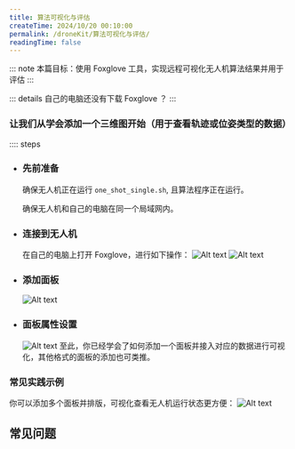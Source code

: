 ```yaml
---
title: 算法可视化与评估
createTime: 2024/10/20 00:10:00
permalink: /droneKit/算法可视化与评估/
readingTime: false
---
```

::: note 本篇目标：使用 Foxglove 工具，实现远程可视化无人机算法结果并用于评估
:::

::: details 自己的电脑还没有下载 Foxglove ？
<LinkCard title="下载 Foxglove" href="https://foxglove.dev/download" > </LinkCard>
:::

### 让我们从学会添加一个三维图开始（用于查看轨迹或位姿类型的数据）
:::: steps

- ### 先前准备
    确保无人机正在运行 `one_shot_single.sh`, 且算法程序正在运行。

    确保无人机和自己的电脑在同一个局域网内。

- ### 连接到无人机
    在自己的电脑上打开 Foxglove，进行如下操作：
    ![Alt text](https://emnavi-doc-img.oss-cn-beijing.aliyuncs.com/emnavi_assets/intro/foxglove_step_1.png)
    ![Alt text](https://emnavi-doc-img.oss-cn-beijing.aliyuncs.com/emnavi_assets/intro/foxglove_step_2.png)

- ### 添加面板
    ![Alt text](https://emnavi-doc-img.oss-cn-beijing.aliyuncs.com/emnavi_assets/intro/foxglove_step_3.png)

- ### 面板属性设置
    ![Alt text](https://emnavi-doc-img.oss-cn-beijing.aliyuncs.com/emnavi_assets/intro/foxglove_step_4.png)
    至此，你已经学会了如何添加一个面板并接入对应的数据进行可视化，其他格式的面板的添加也可类推。


### 常见实践示例
你可以添加多个面板并排版，可视化查看无人机运行状态更方便：
![Alt text](https://emnavi-doc-img.oss-cn-beijing.aliyuncs.com/emnavi_assets/intro/vins_fusion_demo.png)


## 常见问题
<LinkCard title="Foxglove常见问题" href="/droneKit/电脑问题排查/Foxglove可视化工具问题/" > </LinkCard>